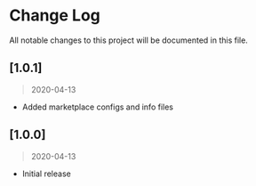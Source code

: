 # Change Log
All notable changes to this project will be documented in this file.

## [1.0.1]
> 2020-04-13
- Added marketplace configs and info files
  
## [1.0.0]
> 2020-04-13
- Initial release
